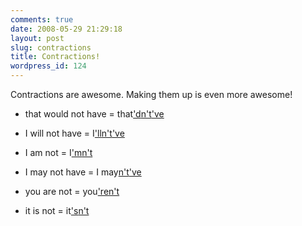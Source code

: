 ```yaml
---
comments: true
date: 2008-05-29 21:29:18
layout: post
slug: contractions
title: Contractions!
wordpress_id: 124
---
```


Contractions are awesome. Making them up is even more awesome!






  * that would not have = that['d](http://en.wiktionary.org/wiki/'d)[n't](http://en.wiktionary.org/wiki/n't)['ve](http://en.wiktionary.org/wiki/'ve) 

  * I will not have = I['ll](http://en.wiktionary.org/wiki/'ll)[n't](http://en.wiktionary.org/wiki/n't)['ve](http://en.wiktionary.org/wiki/'ve) 

  * I am not = I['m](http://en.wiktionary.org/wiki/'m)[n't](http://en.wiktionary.org/wiki/n't) 

  * I may not have = I may[n't](http://en.wiktionary.org/wiki/n't)['ve](http://en.wiktionary.org/wiki/'ve) 

  * you are not = you['re](http://en.wiktionary.org/wiki/'re)[n't](http://en.wiktionary.org/wiki/n't)

  * it is not = it['s](http://en.wiktionary.org/wiki/'s)[n't](http://en.wiktionary.org/wiki/n't)

